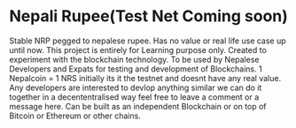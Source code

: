 # Nepali Rupee(Test Net Coming soon)
Stable NRP pegged to nepalese rupee. Has no value or real life use case up until now. This project is entirely for Learning purpose only.
Created to experiment with the blockchain technology.
To be used by Nepalese Developers and Expats for testing and development of Blockchains.
1 Nepalcoin = 1 NRS
initially its it the testnet and doesnt have any real value.
Any developers are interested to devlop anything similar we can do it together in a decententralised way feel free to leave a comment or a message here.
Can be built as an independent Blockchain or on top of Bitcoin or Ethereum or other chains.
